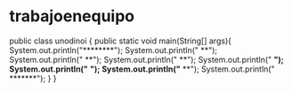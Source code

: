 # trabajoenequipo
public class unodinoi {
    public static void main(String[] args){
        System.out.println("********");
        System.out.println("      **");
        System.out.println("      **");
        System.out.println("      **");
        System.out.println("      **");
        System.out.println("**    **");
        System.out.println("**    **");
        System.out.println(" *******");
    }
}
